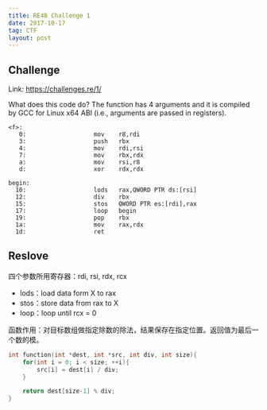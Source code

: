 ```yaml
---
title: RE4B Challenge 1
date: 2017-10-17
tag: CTF
layout: post
---
```


## Challenge

Link: <https://challenges.re/1/>

What does this code do? The function has 4 arguments and it is compiled by GCC for Linux x64 ABI (i.e., arguments are passed in registers).

```
<f>:
   0:                   mov    r8,rdi
   3:                   push   rbx
   4:                   mov    rdi,rsi
   7:                   mov    rbx,rdx
   a:                   mov    rsi,r8
   d:                   xor    rdx,rdx

begin:
  10:                   lods   rax,QWORD PTR ds:[rsi]
  12:                   div    rbx
  15:                   stos   QWORD PTR es:[rdi],rax
  17:                   loop   begin
  19:                   pop    rbx
  1a:                   mov    rax,rdx
  1d:                   ret
```

## Reslove

四个参数所用寄存器：rdi, rsi, rdx, rcx

* lods：load data form X to rax
* stos：store data from rax to X
* loop：loop until rcx = 0

函数作用：对目标数组做指定除数的除法，结果保存在指定位置。返回值为最后一个数的模。

``` c
int function(int *dest, int *src, int div, int size){
    for(int i = 0; i < size; ++i){
        src[i] = dest[i] / div;
    }

    return dest[size-1] % div;
}
```

